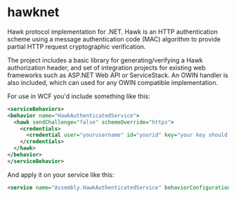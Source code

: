 hawknet
=======

Hawk protocol implementation for .NET. Hawk is an HTTP authentication scheme using a message authentication code (MAC) algorithm to provide partial HTTP request cryptographic verification.

The project includes a basic library for generating/verifying a Hawk authorization header, and set of integration projects for existing web frameworks such as ASP.NET Web API or ServiceStack. An OWIN handler is also included, which can used for any OWIN compatible implementation.

For use in WCF you'd include something like this:
```xml
<serviceBehaviors>
<behavior name="HawkAuthenticatedService">
  <hawk sendChallenge="false" schemeOverride="https">
    <credentials>
      <credential user="yourusername" id="yourid" key="your key should be long and random and NOT THIS" algorithm="sha256"/>
    </credentials>
  </hawk>
</behavior>
</serviceBehavior>
```

And apply it on your service like this:
```xml
<service name="Assembly.HawkAuthenticatedService" behaviorConfiguration="HawkAuthenticatedService">
```
